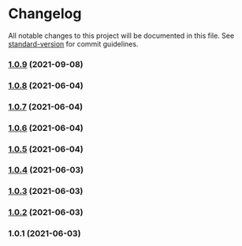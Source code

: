 # Changelog

All notable changes to this project will be documented in this file. See [standard-version](https://github.com/conventional-changelog/standard-version) for commit guidelines.

### [1.0.9](https://github.com/atomicwd/vexed/compare/v1.0.8...v1.0.9) (2021-09-08)

### [1.0.8](https://github.com/atomicwd/vexed/compare/v1.0.7...v1.0.8) (2021-06-04)

### [1.0.7](https://github.com/atomicwd/vexed/compare/v1.0.6...v1.0.7) (2021-06-04)

### [1.0.6](https://github.com/atomicwd/vexed/compare/v1.0.5...v1.0.6) (2021-06-04)

### [1.0.5](https://github.com/atomicwd/vexed/compare/v1.0.4...v1.0.5) (2021-06-04)

### [1.0.4](https://github.com/atomicwd/vexed/compare/v1.0.3...v1.0.4) (2021-06-03)

### [1.0.3](https://github.com/atomicwd/vexed/compare/v1.0.2...v1.0.3) (2021-06-03)

### [1.0.2](https://github.com/atomicwd/vexed/compare/v1.0.1...v1.0.2) (2021-06-03)

### 1.0.1 (2021-06-03)
